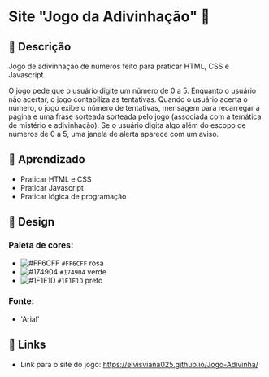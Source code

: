 # Site "Jogo da Adivinhação" 🔮

## 📝 Descrição

Jogo de adivinhação de números feito para praticar HTML, CSS e Javascript.

O jogo pede que o usuário digite um número de 0 a 5. Enquanto o usuário não acertar, o jogo contabiliza as tentativas. Quando o usuário acerta o número, o jogo exibe o número de tentativas, mensagem para recarregar a página e uma frase sorteada sorteada pelo jogo (associada com a temática de mistério e adivinhação). Se o usuário digita algo além do escopo de números de 0 a 5, uma janela de alerta aparece com um aviso.

## 🧠 Aprendizado

* Praticar HTML e CSS
* Praticar Javascript
* Praticar lógica de programação

## 🎨 Design
### Paleta de cores:

- ![#FF6CFF](https://via.placeholder.com/15/FF6CFF/FF6CFF.png) `#FF6CFF` rosa
- ![#174904](https://via.placeholder.com/15/174904/174904.png) `#174904` verde
- ![#1F1E1D](https://via.placeholder.com/15/1F1E1D/1F1E1D.png) `#1F1E1D` preto

### Fonte:
* 'Arial'

## 🔗 Links

* Link para o site do jogo: https://elvisviana025.github.io/Jogo-Adivinha/

